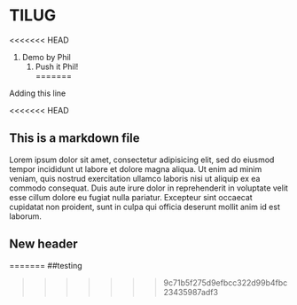# TILUG
<<<<<<< HEAD
1. Demo by Phil 
    1. Push it Phil!  
=======

Adding this line

<<<<<<< HEAD
## This is a markdown file

Lorem ipsum dolor sit amet, consectetur adipisicing elit, sed do eiusmod
tempor incididunt ut labore et dolore magna aliqua. Ut enim ad minim veniam,
quis nostrud exercitation ullamco laboris nisi ut aliquip ex ea commodo
consequat. Duis aute irure dolor in reprehenderit in voluptate velit esse
cillum dolore eu fugiat nulla pariatur. Excepteur sint occaecat cupidatat non
proident, sunt in culpa qui officia deserunt mollit anim id est laborum.

## New header
=======
##testing
>>>>>>> 9c71b5f275d9efbcc322d99b4fbc23435987adf3

